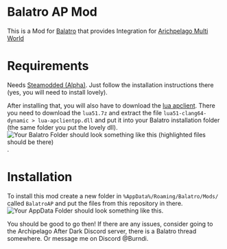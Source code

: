 # Balatro AP Mod

This is a Mod for [Balatro](https://store.steampowered.com/app/2379780/Balatro/) that provides Integration for [Arichpelago Multi World](https://archipelago.gg)

# Requirements

Needs [Steamodded (Alpha)](https://github.com/Steamopollys/Steamodded?tab=readme-ov-file#how-to-install-the-alpha). Just follow the installation instructions there (yes, you will need to install lovely). 

After installing that, you will also have to download the [lua apclient](https://github.com/black-sliver/lua-apclientpp/releases). There you need to download the `lua51.7z` and extract the file `lua51-clang64-dynamic > lua-apclientpp.dll` and put it into your Balatro installation folder (the same folder you put the lovely dll). 
![Your Balatro Folder should look something like this (highlighted files should be there)](https://imgur.com/a/LkQvU3X).

# Installation

To install this mod create a new folder in `%AppData%/Roaming/Balatro/Mods/` called `BalatroAP` and put the files from this repository in there. ![Your AppData Folder should look something like this](https://imgur.com/a/ykRDTjo).

You should be good to go then! If there are any issues, consider going to the Archipelago After Dark Discord server, there is a Balatro thread somewhere. Or message me on Discord @Burndi. 
